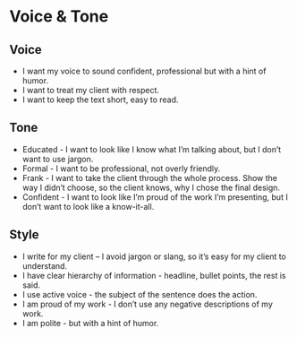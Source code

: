 # Voice & Tone

## Voice

- I want my voice to sound confident, professional but with a hint of humor.
- I want to treat my client with respect.
- I want to keep the text short, easy to read.

## Tone

- Educated - I want to look like I know what I’m talking about, but I don’t want to use jargon.
- Formal - I want to be professional, not overly friendly.
- Frank - I want to take the client through the whole process. Show the way I didn’t choose, so the client knows, why I chose the final design.
- Confident - I want to look like I’m proud of the work I’m presenting, but I don’t want to look like a know-it-all.

## Style

- I write for my client – I avoid jargon or slang, so it’s easy for my client to understand.
- I have clear hierarchy of information - headline, bullet points, the rest is said.
- I use active voice - the subject of the sentence does the action.
- I am proud of my work - I don’t use any negative descriptions of my work.
- I am polite - but with a hint of humor.
